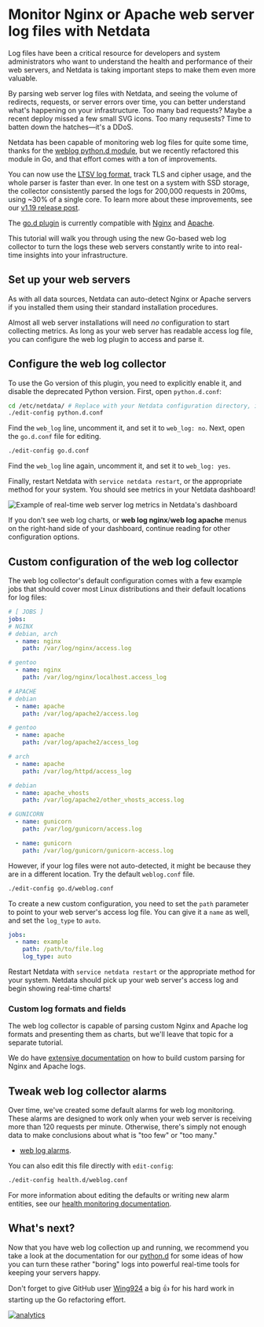 <!--
---
title: "Monitor Nginx or Apache web server log files with Netdata"
custom_edit_url: https://github.com/netdata/netdata/edit/master/docs/tutorials/collect-apache-nginx-web-logs.md
---
-->

# Monitor Nginx or Apache web server log files with Netdata

Log files have been a critical resource for developers and system administrators who want to understand the health and
performance of their web servers, and Netdata is taking important steps to make them even more valuable.

By parsing web server log files with Netdata, and seeing the volume of redirects, requests, or server errors over time,
you can better understand what's happening on your infrastructure. Too many bad requests? Maybe a recent deploy missed a
few small SVG icons. Too many requsests? Time to batten down the hatches—it's a DDoS.

Netdata has been capable of monitoring web log files for quite some time, thanks for the [weblog python.d
module](/collectors/python.d.plugin/web_log/README.md), but we recently refactored this module in Go, and that effort
comes with a ton of improvements.

You can now use the [LTSV log format](http://ltsv.org/), track TLS and cipher usage, and the whole parser is faster than
ever. In one test on a system with SSD storage, the collector consistently parsed the logs for 200,000 requests in
200ms, using ~30% of a single core. To learn more about these improvements, see our [v1.19 release post](https://blog.netdata.cloud/posts/release-1.19/).

The [go.d plugin](/collectors/go.d.plugin/modules/weblog/README.md) is currently compatible with
[Nginx](https://nginx.org/en/) and [Apache](https://httpd.apache.org/).

This tutorial will walk you through using the new Go-based web log collector to turn the logs these web servers
constantly write to into real-time insights into your infrastructure.

## Set up your web servers

As with all data sources, Netdata can auto-detect Nginx or Apache servers if you installed them using their standard
installation procedures.

Almost all web server installations will need _no_ configuration to start collecting metrics. As long as your web server
has readable access log file, you can configure the web log plugin to access and parse it.

## Configure the web log collector

To use the Go version of this plugin, you need to explicitly enable it, and disable the deprecated Python version.
First, open `python.d.conf`:

```bash
cd /etc/netdata/ # Replace with your Netdata configuration directory, if not /etc/netdata/
./edit-config python.d.conf
```

Find the `web_log` line, uncomment it, and set it to `web_log: no`. Next, open the `go.d.conf` file for editing.

```bash
./edit-config go.d.conf
```

Find the `web_log` line again, uncomment it, and set it to `web_log: yes`.

Finally, restart Netdata with `service netdata restart`, or the appropriate method for your system. You should see
metrics in your Netdata dashboard!

![Example of real-time web server log metrics in Netdata's
dashboard](https://user-images.githubusercontent.com/1153921/69448130-2980c280-0d15-11ea-9fa5-6dcff25a92c3.png)

If you don't see web log charts, or **web log nginx**/**web log apache** menus on the right-hand side of your dashboard,
continue reading for other configuration options.

## Custom configuration of the web log collector

The web log collector's default configuration comes with a few example jobs that should cover most Linux distributions
and their default locations for log files:

```yaml
# [ JOBS ]
jobs:
# NGINX
# debian, arch
  - name: nginx
    path: /var/log/nginx/access.log

# gentoo
  - name: nginx
    path: /var/log/nginx/localhost.access_log

# APACHE
# debian
  - name: apache
    path: /var/log/apache2/access.log

# gentoo
  - name: apache
    path: /var/log/apache2/access_log

# arch
  - name: apache
    path: /var/log/httpd/access_log

# debian
  - name: apache_vhosts
    path: /var/log/apache2/other_vhosts_access.log

# GUNICORN
  - name: gunicorn
    path: /var/log/gunicorn/access.log

  - name: gunicorn
    path: /var/log/gunicorn/gunicorn-access.log
```

However, if your log files were not auto-detected, it might be because they are in a different location. Try the default
`weblog.conf` file.

```bash
./edit-config go.d/weblog.conf
```

To create a new custom configuration, you need to set the `path` parameter to point to your web server's access log
file. You can give it a `name` as well, and set the `log_type` to `auto`.

```yaml
jobs:
  - name: example
    path: /path/to/file.log
    log_type: auto
```

Restart Netdata with `service netdata restart` or the appropriate method for your system. Netdata should pick up your
web server's access log and begin showing real-time charts!

### Custom log formats and fields

The web log collector is capable of parsing custom Nginx and Apache log formats and presenting them as charts, but we'll
leave that topic for a separate tutorial.

We do have [extensive
documentation](https://learn.netdata.cloud/docs/agent/collectors/go.d.plugin/modules/weblog/#custom-log-format) on how
to build custom parsing for Nginx and Apache logs.

## Tweak web log collector alarms

Over time, we've created some default alarms for web log monitoring. These alarms are designed to work only when your
web server is receiving more than 120 requests per minute. Otherwise, there's simply not enough data to make conclusions
about what is "too few" or "too many."

-   [web log alarms](https://raw.githubusercontent.com/netdata/netdata/master/health/health.d/web_log.conf).

You can also edit this file directly with `edit-config`:

```bash
./edit-config health.d/weblog.conf
```

For more information about editing the defaults or writing new alarm entities, see our [health monitoring
documentation](/health/README.md).

## What's next?

Now that you have web log collection up and running, we recommend you take a look at the documentation for our
[python.d](/collectors/python.d.plugin/web_log/README.md) for some ideas of how you can turn these rather "boring" logs
into powerful real-time tools for keeping your servers happy.

Don't forget to give GitHub user [Wing924](https://github.com/Wing924) a big 👍 for his hard work in starting up the Go
refactoring effort.

[![analytics](https://www.google-analytics.com/collect?v=1&aip=1&t=pageview&_s=1&ds=github&dr=https%3A%2F%2Fgithub.com%2Fnetdata%2Fnetdata&dl=https%3A%2F%2Fmy-netdata.io%2Fgithub%2Fdocs%2Ftutorials%2Fweb-log-collector&_u=MAC~&cid=5792dfd7-8dc4-476b-af31-da2fdb9f93d2&tid=UA-64295674-3)](<>)
